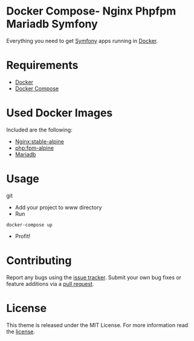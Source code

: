 # Docker Compose- Nginx Phpfpm Mariadb Symfony

Everything you need to get [Symfony](https://symfony.com/) apps running in [Docker](https://www.docker.com/).

# Requirements

- [Docker](https://www.docker.com/)
- [Docker Compose](https://docs.docker.com/compose/)

# Used Docker Images


Included are the following:

- [Nginx:stable-alpine](https://hub.docker.com/_/nginx/)
- [php:fpm-alpine](https://hub.docker.com/_/php/)
- [Mariadb](https://hub.docker.com/_/mariadb/)

# Usage

git 
- Add your project to www directory
- Run

```shell
docker-compose up
```

- Profit!

# Contributing

Report any bugs using the [issue tracker][issue_tracker]. Submit your own bug fixes or feature additions via a [pull request][pull_request].

# License

This theme is released under the MIT License. For more information read the [license][license].

[issue_tracker]: https://github.com/alrayyes/docker-compose-nginx-phpfpm-mariadb-symfony/issues
[pull_request]: https://github.com/alrayyes/docker-compose-nginx-phpfpm-mariadb-symfony/pulls
[license]: https://github.com/alrayyes/docker-compose-nginx-phpfpm-mariadb-symfony/blob/master/LICENSE.md